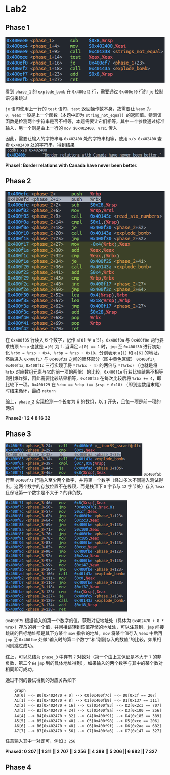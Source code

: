 # Lab2

## Phase 1

![Phase\_1\_ASM](./Screenshots/Phase_1_ASM.png "Phase 1 ASM")

看到 `phase_1` 的 `explode_bomb` 在 `0x400ef2` 行，需要通过 `0x400ef0` 行的 `je` 控制语句来跳过

`je` 语句使用上一行的 `test` 语句，`test` 返回操作数本身，故需要让 `%eax` 为 `0`，`%eax` 一般是上一个函数（本题中即为 `string_not_equal`）的返回值。猜测该函数是检测两个字符串是否不相等，本题需要让它们相等，其中一个参数通过标准输入，另一个则是由上一行的 `mov $0x402400, %rsi` 传入

因此，需要让输入的字符串与 `0x402400` 处的字符串相等，使用 `x/s 0x402400` 查看 `0x402400` 处的字符串，得到结果
![Phase\_1\0x402411](./Screenshots/Phase1_0x402400.png)

**Phase1: Border relations with Canada have never been better.**

## Phase 2

![Phase\_2\_ASM](./Screenshots/Phase_2_ASM.png "Phase 2 ASM")

在 `0x400f05` 行读入 6 个数字，记作 `a[0]` 至 `a[5]`。`0x400f0a` 与 `0x400f0e` 两行要求栈顶 `%rsp` 也就是 `a[0]` 为 1. 当满足 `a[0] == 1` 时，`jmp` 至 `0x400f30` 进行初始化 `%rbx = %rsp + 0x4, %rbp = %rsp + 0x18`，分别表示 `a[1]` 和 `a[6]` 的地址，然后进入 `0x400f17` 与 `0x400f3a` 之间的循环部分（图中黄色区域）
`0x400f17`, `0x400f1a`, `0x400f1c` 三行实现了将 `*(%rbx - 4)` 的两倍与 `*(%rbx)` （也就是将 `%rbx` 对应数组元素与它的前一项的两倍）的比较，`0x400f1e` 行若比较结果不相等则引爆炸弹，因此需要比较结果相等，`0x400f25` 在每次比较后将 `%rbx += 4`，即比较下一项。`0x400f29` 在 `%rbx == %rbp (== $rsp + 0x18)` （即到达数组末尾）时结束循环，最终 `return`

综上，`phase_2` 实现检测一个长度为 6 的数组，以 `1` 开头，且每一项是前一项的两倍

**Phase2: 1 2 4 8 16 32**

## Phase 3

![Phase\_3\_ASM\_Part1](./Screenshots/Phase_3_ASM_Part1.png)
`0x400f5b` 行至 `0x400f71` 行输入至少两个数字，并将第一个数字（经过多次不同输入测试得出，这两个数字的存放位置不在栈顶，而是栈顶下 `8` 字节与 `12` 字节处）存入 `%eax` 且保证第一个数字是不大于 `7` 的非负数。

![Phase\_3\_ASM\_Part2](./Screenshots/Phase_3_ASM_Part2.png)

`0x400f75` 根据输入的第一个数字的值，获取对应地址处（具体为 `0x402470 + 8 * %rax`）存放的另一个值，并间接跳转到该值存储的地址处，可以注意到，`jmp` 间接跳转的目标地址都是其下方某个 `mov` 指令的地址，`mov` 将某个值存入 `%eax` 中后再 `jmp` 至 `0x400fbe` 处做“输入时的第二个数字”和“刚刚存入的数值”的比较，如果相同则跳过成功。

综上，可以总结为 `phase_3` 中存有 `7` 对数对（第一个由上文保证是不大于 `7` 的非负数，第二个由 `jmp` 到的具体地址得到），如果输入的两个数字与其中的某个数对相同即可成功。

通过不同的尝试得到的对应关系如下

```mermaid
    graph
    A0[0] --> B0[0x402470 + 0] --> C0[0x400f7c] --> D0[0xcf == 207]
    A1[1] --> B1[0x402470 + 8] --> C1[0x400fb9] --> D1[0x137 == 311]
    A2[2] --> B2[0x402470 + 16] --> C2[0x400f83] --> D2[0x2c3 == 707]
    A3[3] --> B3[0x402470 + 24] --> C3[0x400f8a] --> D3[0x100 == 256]
    A4[4] --> B4[0x402470 + 32] --> C4[0x400f91] --> D4[0x185 == 389]
    A5[5] --> B5[0x402470 + 40] --> C5[0x400f98] --> D5[0xce == 206]
    A6[6] --> B6[0x402470 + 48] --> C6[0x400f9f] --> D6[0x2aa == 682]
    A7[7] --> B7[0x402470 + 56] --> C7[0x400fa6] --> D7[0x147 == 327]
```

任意输入其中一对即可，例如 `3 256`

**Phase3: 0 207 || 1 311 || 2 707 || 3 256 || 4 389 || 5 206 || 6 682 || 7 327**

## Phase 4